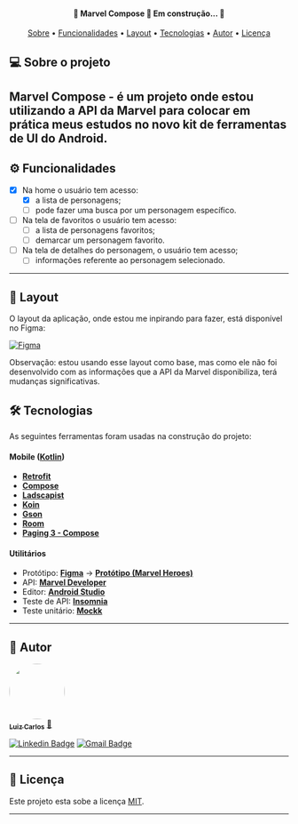 <h4 align="center"> 
	🚧  Marvel Compose 🚀 Em construção...  🚧
</h4>

<p align="center">
 <a href="#-sobre-o-projeto">Sobre</a> •
 <a href="#-funcionalidades">Funcionalidades</a> •
 <a href="#-layout">Layout</a> • 
 <a href="#-tecnologias">Tecnologias</a> • 
 <a href="#-autor">Autor</a> • 
 <a href="#user-content--licença">Licença</a>
</p>


## 💻 Sobre o projeto

Marvel Compose - é um projeto onde estou utilizando a API da Marvel para colocar em prática meus estudos no novo kit de ferramentas de UI do Android.
---

## ⚙ Funcionalidades

- [x] Na home o usuário tem acesso:
  - [x] a lista de personagens;
  - [ ] pode fazer uma busca por um personagem específico.
  
- [ ] Na tela de favoritos o usuário tem acesso:
  - [ ] a lista de personagens favoritos;
  - [ ] demarcar um personagem favorito.
  
- [ ] Na tela de detalhes do personagem, o usuário tem acesso;
  - [ ] informações referente ao personagem selecionado.
  
---

## 🎨 Layout

O layout da aplicação, onde estou me inpirando para fazer, está disponível no Figma:

<a href="https://www.figma.com/file/svm9zry1xWvpdsiUDIL4q5/Marvel-Heroes-(Community)?node-id=218%3A4647">
  <img alt="Figma" src="https://img.shields.io/badge/Acessar%20Layout%20-Figma-%2304D361">
</a>

Observação: estou usando esse layout como base, mas como ele não foi desenvolvido com as informações que a API da Marvel disponibiliza, terá mudanças significativas.

## 🛠 Tecnologias

As seguintes ferramentas foram usadas na construção do projeto:

#### **Mobile**  ([Kotlin](https://kotlinlang.org))

-   **[Retrofit](https://square.github.io/retrofit/)**
-   **[Compose](https://developer.android.com/jetpack/compose?hl=pt-br)**
-   **[Ladscapist](https://github.com/skydoves/landscapist)**
-   **[Koin](https://insert-koin.io)**
-   **[Gson](https://github.com/google/gson)**
-   **[Room](https://developer.android.com/jetpack/androidx/releases/room)**
-   **[Paging 3 - Compose](https://developer.android.com/jetpack/androidx/releases/paging?hl=pt-br#paging_compose_version_100_2)**

#### **Utilitários**

-   Protótipo:  **[Figma](https://www.figma.com/)**  →  **[Protótipo (Marvel Heroes)](https://www.figma.com/file/svm9zry1xWvpdsiUDIL4q5/Marvel-Heroes-(Community)?node-id=218%3A4647)**
-   API:  **[Marvel Developer](https://developer.marvel.com)**
-   Editor:  **[Android Studio](https://developer.android.com/studio)**
-   Teste de API:  **[Insomnia](https://insomnia.rest/)**
-   Teste unitário:  **[Mockk](https://mockk.io/ANDROID.html)**

---

## 🦸 Autor

<a href="https://www.linkedin.com/in/luiz-carlos-paula-jr/">
 <img style="border-radius: 50%;" src="https://avatars.githubusercontent.com/u/28627047?s=400&u=72c0dcf3886d8b57014fb541dfd7a624a647a5dd&v=4" width="100px;" alt=""/>
 <br />
 <sub><b>Luiz Carlos</b></sub></a> <a href="https://www.linkedin.com/in/luiz-carlos-paula-jr/" title="Linkedin">🚀</a>
 <br />

[![Linkedin Badge](https://img.shields.io/badge/-Luiz-blue?style=flat-square&logo=Linkedin&logoColor=white&link=https://www.linkedin.com/in/luiz-carlos-paula-jr/)](https://www.linkedin.com/in/luiz-carlos-paula-jr/) 
[![Gmail Badge](https://img.shields.io/badge/-luxcjr@gmail.com-c14438?style=flat-square&logo=Gmail&logoColor=white&link=mailto:luxcjr@gmail.com)](mailto:luxcjr@gmail.com)

---

## 📝 Licença

Este projeto esta sobe a licença [MIT](./LICENSE).

---